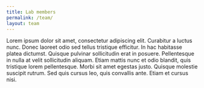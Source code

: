 ```yaml
---
title: Lab members
permalink: /team/
layout: team
---
```


Lorem ipsum dolor sit amet, consectetur adipiscing elit. Curabitur a luctus nunc. Donec laoreet odio sed tellus tristique efficitur. In hac habitasse platea dictumst. Quisque pulvinar sollicitudin erat in posuere. Pellentesque in nulla at velit sollicitudin aliquam. Etiam mattis nunc et odio blandit, quis tristique lorem pellentesque. Morbi sit amet egestas justo. Quisque molestie suscipit rutrum. Sed quis cursus leo, quis convallis ante. Etiam et cursus nisi.
